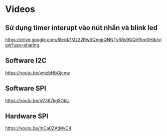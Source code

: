 # Videos

## Sử dụng timer interupt vào nút nhấn và blink led

https://drive.google.com/file/d/1Mz22RwSQegpQNNTvR8s9GQlrfhnr0Hib/view?usp=sharing

## Software I2C
https://youtu.be/vmzbHbGjcnw

## Software SPI
https://youtu.be/pV367kg5OkU


## Hardware SPI
https://youtu.be/mCa0ZAtMvC4
